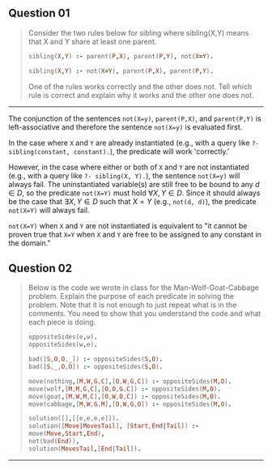 

## Question 01

> Consider the two rules below for sibling where sibling(X,Y) means that X and Y share at least one parent.
> 
> ```prolog
> sibling(X,Y) :- parent(P,X), parent(P,Y), not(X=Y).
> 
> sibling(X,Y) :- not(X=Y), parent(P,X), parent(P,Y).
> ```
> 
> One of the rules works correctly and the other does not. Tell which rule is correct and explain why it works and the other one does not.

---

The conjunction of the sentences `not(X=y)`, `parent(P,X)`, and `parent(P,Y)` is left-associative and therefore the sentence `not(X=y)` is evaluated first. 

In the case where `X` and `Y` are already instantiated (e.g., with a query like `?- sibling(constant, constant).`), the predicate will work 'correctly.'

However, in the case where either or both of `X` and `Y` are not instantiated (e.g., with a query like `?- sibling(X, Y).`), the sentence `not(X=y)` will always fail. The uninstantiated variable(s) are still free to be bound to any $d \in D$, so the predicate `not(X=Y)` must hold $\forall X, Y \in D$. Since it should always be the case that $\exists X, Y \in D$ such that $X = Y$ (e.g., `not(d, d)`), the predicate `not(X=Y)` will always fail.

`not(X=Y)` when `X` and `Y` are not instantiated is equivalent to "it cannot be proven true that `X=Y` when `X` and `Y` are free to be assigned to any constant in the domain."




## Question 02

> Below is the code we wrote in class for the Man-Wolf-Goat-Cabbage problem. Explain the purpose of each predicate in solving the problem. Note that it is not enough to just repeat what is in the comments. You need to show that you understand the code and what each piece is doing.
> 
> ```prolog
> oppositeSides(e,w).
> oppositeSides(w,e).
> 
> bad([S,O,O,_]) :- oppositeSides(S,O).
> bad([S,_,O,O]) :- oppositeSides(S,O).
> 
> move(nothing,[M,W,G,C],[O,W,G,C]) :- oppositeSides(M,O).
> move(wolf,[M,M,G,C],[O,O,G,C]) :- oppositeSides(M,O).
> move(goat,[M,W,M,C],[O,W,O,C]) :- oppositeSides(M,O).
> move(cabbage,[M,W,G,M],[O,W,G,O]) :- oppositeSides(M,O).
> 
> solution([],[[e,e,e,e]]).
> solution([Move|MovesTail], [Start,End|Tail]) :-
> move(Move,Start,End),
> not(bad(End)),
> solution(MovesTail,[End|Tail]).
> ```


---


